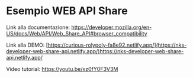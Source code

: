 # Esempio WEB API Share

Link alla documentazione: https://developer.mozilla.org/en-US/docs/Web/API/Web_Share_API#browser_compatibility

Link alla DEMO: [https://curious-rolypoly-fa8e92.netlify.app/](https://nks-developer-web-share-api.netlify.app/)https://nks-developer-web-share-api.netlify.app/

Video tutorial: https://youtu.be/xz0fY0F3V3M
